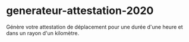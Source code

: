 # generateur-attestation-2020
Génère votre attestation de déplacement pour une durée d'une heure et dans un rayon d'un kilomètre.
